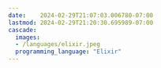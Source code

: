 ```yaml
---
date:    2024-02-29T21:07:03.006780-07:00
lastmod: 2024-02-29T21:20:30.695989-07:00
cascade:
  images:
  - /languages/elixir.jpeg
  programming_language: "Elixir"
---
```

